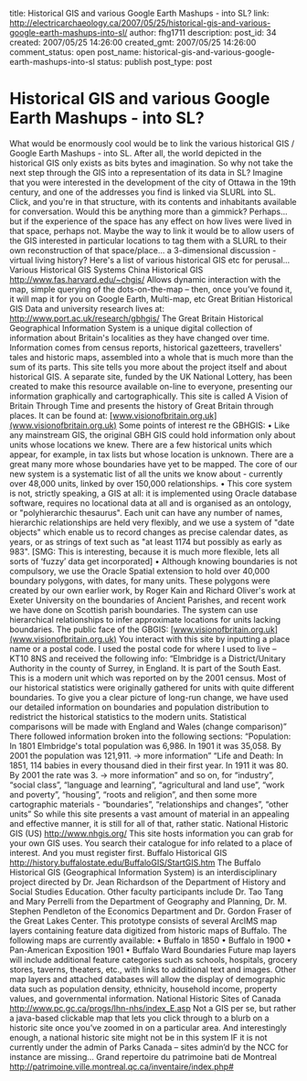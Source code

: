 title: Historical GIS and various Google Earth Mashups - into SL?
link: http://electricarchaeology.ca/2007/05/25/historical-gis-and-various-google-earth-mashups-into-sl/
author: fhg1711
description: 
post_id: 34
created: 2007/05/25 14:26:00
created_gmt: 2007/05/25 14:26:00
comment_status: open
post_name: historical-gis-and-various-google-earth-mashups-into-sl
status: publish
post_type: post

# Historical GIS and various Google Earth Mashups - into SL?

What would be enormously cool would be to link the various historical GIS / Google Earth Mashups - into SL. After all, the world depicted in the historical GIS only exists as bits bytes and imagination. So why not take the next step through the GIS into a representation of its data in SL? Imagine that you were interested in the development of the city of Ottawa in the 19th century, and one of the addresses you find is linked via SLURL into SL. Click, and you're in that structure, with its contents and inhabitants available for conversation. Would this be anything more than a gimmick? Perhaps... but if the experience of the space has any effect on how lives were lived in that space, perhaps not. Maybe the way to link it would be to allow users of the GIS interested in particular locations to tag them with a SLURL to their own reconstruction of that space/place... a 3-dimensional discussion - virtual living history? Here's a list of various historical GIS etc for perusal...  Various Historical GIS Systems China Historical GIS <http://www.fas.harvard.edu/~chgis/> Allows dynamic interaction with the map, simple querying of the dots-on-the-map – then, once you’ve found it, it will map it for you on Google Earth, Multi-map, etc Great Britian Historical GIS Data and university research lives at: <http://www.port.ac.uk/research/gbhgis/> The Great Britain Historical Geographical Information System is a unique digital collection of information about Britain's localities as they have changed over time. Information comes from census reports, historical gazetteers, travellers' tales and historic maps, assembled into a whole that is much more than the sum of its parts. This site tells you more about the project itself and about historical GIS. A separate site, funded by the UK National Lottery, has been created to make this resource available on-line to everyone, presenting our information graphically and cartographically. This site is called A Vision of Britain Through Time and presents the history of Great Britain through places. It can be found at: [www.visionofbritain.org.uk](www.visionofbritain.org.uk) Some points of interest re the GBHGIS: • Like any mainstream GIS, the original GBH GIS could hold information only about units whose locations we knew. There are a few historical units which appear, for example, in tax lists but whose location is unknown. There are a great many more whose boundaries have yet to be mapped. The core of our new system is a systematic list of all the units we know about - currently over 48,000 units, linked by over 150,000 relationships. • This core system is not, strictly speaking, a GIS at all: it is implemented using Oracle database software, requires no locational data at all and is organised as an ontology, or "polyhierarchic thesaurus". Each unit can have any number of names, hierarchic relationships are held very flexibly, and we use a system of "date objects" which enable us to record changes as precise calendar dates, as years, or as strings of text such as "at least 1174 but possibly as early as 983". [SMG: This is interesting, because it is much more flexible, lets all sorts of ‘fuzzy’ data get incorporated] • Although knowing boundaries is not compulsory, we use the Oracle Spatial extension to hold over 40,000 boundary polygons, with dates, for many units. These polygons were created by our own earlier work, by Roger Kain and Richard Oliver's work at Exeter University on the boundaries of Ancient Parishes, and recent work we have done on Scottish parish boundaries. The system can use hierarchical relationships to infer approximate locations for units lacking boundaries. The public face of the GBGIS: [www.visionofbritain.org.uk](www.visionofbritain.org.uk) You interact with this site by inputting a place name or a postal code. I used the postal code for where I used to live – KT10 8NS and received the following info: “Elmbridge is a District/Unitary Authority in the county of Surrey, in England. It is part of the South East. This is a modern unit which was reported on by the 2001 census. Most of our historical statistics were originally gathered for units with quite different boundaries. To give you a clear picture of long-run change, we have used our detailed information on boundaries and population distribution to redistrict the historical statistics to the modern units. Statistical comparisons will be made with England and Wales (change comparison)” There followed information broken into the following sections: “Population: In 1801 Elmbridge's total population was 6,986. In 1901 it was 35,058. By 2001 the population was 121,911. -> more information” “Life and Death: In 1851, 114 babies in every thousand died in their first year. In 1911 it was 80. By 2001 the rate was 3. -> more information” and so on, for “industry”, “social class”, “language and learning”, “agricultural and land use”, “work and poverty”, “housing”, “roots and religion”, and then some more cartographic materials - “boundaries”, “relationships and changes”, “other units” So while this site presents a vast amount of material in an appealing and effective manner, it is still for all of that, rather static. National Historic GIS (US) <http://www.nhgis.org/> This site hosts information you can grab for your own GIS uses. You search their catalogue for info related to a place of interest. And you must register first. Buffalo Historical GIS <http://history.buffalostate.edu/BuffaloGIS/StartGIS.htm> The Buffalo Historical GIS (Geographical Information System) is an interdisciplinary project directed by Dr. Jean Richardson of the Department of History and Social Studies Education. Other faculty participants include Dr. Tao Tang and Mary Perrelli from the Department of Geography and Planning, Dr. M. Stephen Pendleton of the Economics Department and Dr. Gordon Fraser of the Great Lakes Center. This prototype consists of several ArcIMS map layers containing feature data digitized from historic maps of Buffalo. The following maps are currently available: • Buffalo in 1850 • Buffalo in 1900 • Pan-American Exposition 1901 • Buffalo Ward Boundaries Future map layers will include additional feature categories such as schools, hospitals, grocery stores, taverns, theaters, etc., with links to additional text and images. Other map layers and attached databases will allow the display of demographic data such as population density, ethnicity, household income, property values, and governmental information. National Historic Sites of Canada <http://www.pc.gc.ca/progs/lhn-nhs/index_E.asp> Not a GIS per se, but rather a java-based clickable map that lets you click through to a blurb on a historic site once you’ve zoomed in on a particular area. And interestingly enough, a national historic site might not be in this system IF it is not currently under the admin of Parks Canada – sites admin’d by the NCC for instance are missing… Grand repertoire du patrimoine bati de Montreal <http://patrimoine.ville.montreal.qc.ca/inventaire/index.php#>